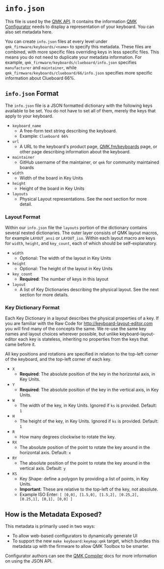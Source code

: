 # `info.json`

This file is used by the [QMK API](https://github.com/qmk/qmk_api). It contains the information [QMK Configurator](https://config.qmk.fm/) needs to display a representation of your keyboard. You can also set metadata here.

You can create `info.json` files at every level under `qmk_firmware/keyboards/<name>` to specify this metadata. These files are combined, with more specific files overriding keys in less specific files. This means you do not need to duplicate your metadata information. For example, `qmk_firmware/keyboards/clueboard/info.json` specifies `manufacturer` and `maintainer`, while `qmk_firmware/keyboards/clueboard/66/info.json` specifies more specific information about Clueboard 66%.

## `info.json` Format

The `info.json` file is a JSON formatted dictionary with the following keys available to be set. You do not have to set all of them, merely the keys that apply to your keyboard.

* `keyboard_name`
  * A free-form text string describing the keyboard.
  * Example: `Clueboard 66%`
* `url`
  * A URL to the keyboard's product page, [QMK.fm/keyboards](https://qmk.fm/keyboards) page, or other page describing information about the keyboard.
* `maintainer`
  * GitHub username of the maintainer, or `qmk` for community maintained boards
* `width`
  * Width of the board in Key Units
* `height`
  * Height of the board in Key Units
* `layouts`
  * Physical Layout representations. See the next section for more detail.

### Layout Format

Within our `info.json` file the `layouts` portion of the dictionary contains several nested dictionaries. The outer layer consists of QMK layout macros, for example `LAYOUT_ansi` or `LAYOUT_iso`. Within each layout macro are keys for `width`, `height`, and `key_count`, each of which should be self-explanatory.

* `width`
  * Optional: The width of the layout in Key Units
* `height`
  * Optional: The height of the layout in Key Units
* `key_count`
  * **Required**: The number of keys in this layout
* `layout`
  * A list of Key Dictionaries describing the physical layout. See the next section for more details.

### Key Dictionary Format

Each Key Dictionary in a layout describes the physical properties of a key. If you are familiar with the Raw Code for <http://keyboard-layout-editor.com> you will find many of the concepts the same. We re-use the same key names and layout choices wherever possible, but unlike keyboard-layout-editor each key is stateless, inheriting no properties from the keys that came before it.

All key positions and rotations are specified in relation to the top-left corner of the keyboard, and the top-left corner of each key.

* `X`
  * **Required**: The absolute position of the key in the horizontal axis, in Key Units.
* `Y`
  * **Required**: The absolute position of the key in the vertical axis, in Key Units.
* `W`
  * The width of the key, in Key Units. Ignored if `ks` is provided. Default: `1`
* `H`
  * The height of the key, in Key Units. Ignored if `ks` is provided. Default: `1`
* `R`
  * How many degrees clockwise to rotate the key.
* `RX`
  * The absolute position of the point to rotate the key around in the horizontal axis. Default: `x`
* `RY`
  * The absolute position of the point to rotate the key around in the vertical axis. Default: `y`
* `KS`
  * Key Shape: define a polygon by providing a list of points, in Key Units.
  * **Important**: These are relative to the top-left of the key, not absolute.
  * Example ISO Enter: `[ [0,0], [1.5,0], [1.5,2], [0.25,2], [0.25,1], [0,1], [0,0] ]`

## How is the Metadata Exposed?

This metadata is primarily used in two ways:

* To allow web-based configurators to dynamically generate UI
* To support the new `make keyboard:keymap:qmk` target, which bundles this metadata up with the firmware to allow QMK Toolbox to be smarter.

Configurator authors can see the [QMK Compiler](https://docs.compile.qmk.fm/api_docs.html) docs for more information on using the JSON API.
